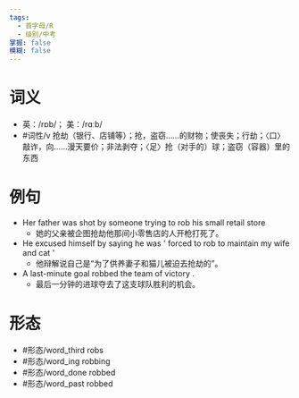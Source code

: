 ```yaml
---
tags:
  - 首字母/R
  - 级别/中考
掌握: false
模糊: false
---
```

# 词义
- 英：/rɒb/； 美：/rɑːb/
- #词性/v  抢劫（银行、店铺等）；抢，盗窃……的财物；使丧失；行劫；〈口〉敲诈，向……漫天要价；非法剥夺；〈足〉抢（对手的）球；盗窃（容器）里的东西
# 例句
- Her father was shot by someone trying to rob his small retail store
	- 她的父亲被企图抢劫他那间小零售店的人开枪打死了。
- He excused himself by saying he was ' forced to rob to maintain my wife and cat '
	- 他辩解说自己是“为了供养妻子和猫儿被迫去抢劫的”。
- A last-minute goal robbed the team of victory .
	- 最后一分钟的进球夺去了这支球队胜利的机会。
# 形态
- #形态/word_third robs
- #形态/word_ing robbing
- #形态/word_done robbed
- #形态/word_past robbed
